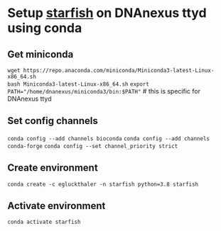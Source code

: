# Setup [starfish](https://github.com/egluckthaler/starfish/wiki/Installation) on DNAnexus ttyd using conda

## Get miniconda  

`wget https://repo.anaconda.com/miniconda/Miniconda3-latest-Linux-x86_64.sh`  
`bash Miniconda3-latest-Linux-x86_64.sh` 
`export PATH="/home/dnanexus/miniconda3/bin:$PATH"` # this is specific for DNAnexus ttyd

## Set config channels
`conda config --add channels bioconda`
`conda config --add channels conda-forge`
`conda config --set channel_priority strict`

## Create environment
`conda create -c egluckthaler -n starfish python=3.8 starfish`

## Activate environment
`conda activate starfish`